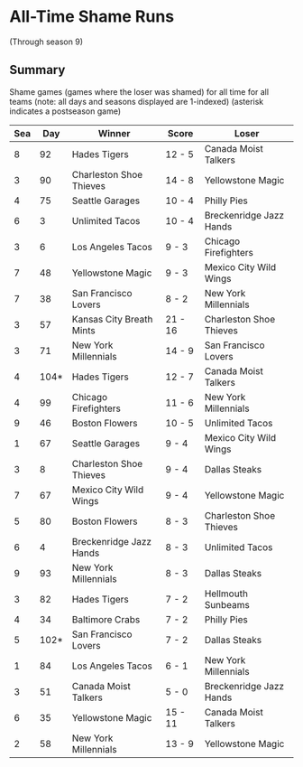 # All-Time Shame Runs
(Through season 9)

## Summary



Shame games (games where the loser was shamed) for all time for all teams (note: all days and seasons displayed are 1-indexed) (asterisk indicates a postseason game)


| Sea | Day | Winner | Score | Loser | 
| ------ |------ |------ |------ |------ |
| 8 | 92 | Hades Tigers | 12 - 5 | Canada Moist Talkers | 
| 3 | 90 | Charleston Shoe Thieves | 14 - 8 | Yellowstone Magic | 
| 4 | 75 | Seattle Garages | 10 - 4 | Philly Pies | 
| 6 | 3 | Unlimited Tacos | 10 - 4 | Breckenridge Jazz Hands | 
| 3 | 6 | Los Angeles Tacos | 9 - 3 | Chicago Firefighters | 
| 7 | 48 | Yellowstone Magic | 9 - 3 | Mexico City Wild Wings | 
| 7 | 38 | San Francisco Lovers | 8 - 2 | New York Millennials | 
| 3 | 57 | Kansas City Breath Mints | 21 - 16 | Charleston Shoe Thieves | 
| 3 | 71 | New York Millennials | 14 - 9 | San Francisco Lovers | 
| 4 | 104* | Hades Tigers | 12 - 7 | Canada Moist Talkers | 
| 4 | 99 | Chicago Firefighters | 11 - 6 | New York Millennials | 
| 9 | 46 | Boston Flowers | 10 - 5 | Unlimited Tacos | 
| 1 | 67 | Seattle Garages | 9 - 4 | Mexico City Wild Wings | 
| 3 | 8 | Charleston Shoe Thieves | 9 - 4 | Dallas Steaks | 
| 7 | 67 | Mexico City Wild Wings | 9 - 4 | Yellowstone Magic | 
| 5 | 80 | Boston Flowers | 8 - 3 | Charleston Shoe Thieves | 
| 6 | 4 | Breckenridge Jazz Hands | 8 - 3 | Unlimited Tacos | 
| 9 | 93 | New York Millennials | 8 - 3 | Dallas Steaks | 
| 3 | 82 | Hades Tigers | 7 - 2 | Hellmouth Sunbeams | 
| 4 | 34 | Baltimore Crabs | 7 - 2 | Philly Pies | 
| 5 | 102* | San Francisco Lovers | 7 - 2 | Dallas Steaks | 
| 1 | 84 | Los Angeles Tacos | 6 - 1 | New York Millennials | 
| 3 | 51 | Canada Moist Talkers | 5 - 0 | Breckenridge Jazz Hands | 
| 6 | 35 | Yellowstone Magic | 15 - 11 | Canada Moist Talkers | 
| 2 | 58 | New York Millennials | 13 - 9 | Yellowstone Magic | 


